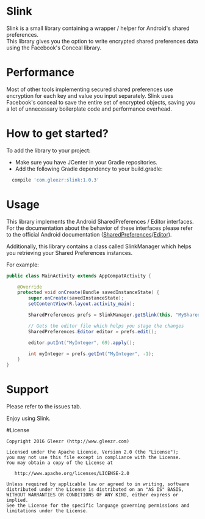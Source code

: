 Slink
==================
Slink is a small library containing a wrapper / helper for Android's shared preferences.     
This library gives you the option to write encrypted shared preferences data using the Facebook's Conceal library.

Performance
=================
Most of other tools implementing secured shared preferences use encryption for each key and value you input separately.
Slink uses Facebook's conceal to save the entire set of encrypted objects, saving you a lot of unnecessary boilerplate code and performance overhead.

How to get started?
==================
To add the library to your project:
- Make sure you have JCenter in your Gradle repositories.
- Add the following Gradle dependency to your build.gradle:
```Groovy
  compile 'com.gleezr:slink:1.0.3'
```

Usage
==================
This library implements the Android SharedPreferences / Editor interfaces.      
For the documentation about the behavior of these interfaces please refer to the official Android documentation ([SharedPreferences][1]/[Editor][2]).

Additionally, this library contains a class called SlinkManager which helps you retrieving your Shared Preferences instances.

For example:
```Java
public class MainActivity extends AppCompatActivity {

    @Override
    protected void onCreate(Bundle savedInstanceState) {
        super.onCreate(savedInstanceState);
        setContentView(R.layout.activity_main);

        SharedPreferences prefs = SlinkManager.getSlink(this, "MySharedPrefrences");

        // Gets the editor file which helps you stage the changes
        SharedPreferences.Editor editor = prefs.edit();

        editor.putInt("MyInteger", 69).apply();

        int myInteger = prefs.getInt("MyInteger", -1);
    }
}
```

Support
===========
Please refer to the issues tab.

Enjoy using Slink.

#License
```
Copyright 2016 Gleezr (http://www.gleezr.com)

Licensed under the Apache License, Version 2.0 (the "License");
you may not use this file except in compliance with the License.
You may obtain a copy of the License at

   http://www.apache.org/licenses/LICENSE-2.0

Unless required by applicable law or agreed to in writing, software
distributed under the License is distributed on an "AS IS" BASIS,
WITHOUT WARRANTIES OR CONDITIONS OF ANY KIND, either express or implied.
See the License for the specific language governing permissions and
limitations under the License.
```

[1]: https://developer.android.com/reference/android/content/SharedPreferences.html
[2]: https://developer.android.com/reference/android/content/SharedPreferences.Editor.html

